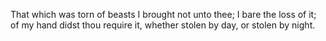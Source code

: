 That which was torn of beasts I brought not unto thee; I bare the loss of it; of my hand didst thou require it, whether stolen by day, or stolen by night.
